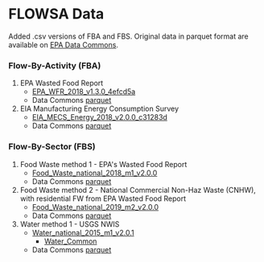 # FLOWSA Data
Added .csv versions of FBA and FBS. Original data in parquet format are available on [EPA Data Commons](https://dmap-data-commons-ord.s3.amazonaws.com/index.html?prefix=flowsa/#flowsa/).

### Flow-By-Activity (FBA)
1. EPA Wasted Food Report
   - [EPA_WFR_2018_v1.3.0_4efcd5a](https://github.com/USEPA/flowsa/blob/master/flowsa/methods/flowbyactivitymethods/EPA_WFR.yaml)
   - Data Commons [parquet](https://dmap-data-commons-ord.s3.amazonaws.com/flowsa/FlowByActivity/EPA_WFR_2018_v1.3.0_4efcd5a.parquet)
2. EIA Manufacturing Energy Consumption Survey
   - [EIA_MECS_Energy_2018_v2.0.0_c31283d](https://github.com/USEPA/flowsa/blob/master/flowsa/methods/flowbyactivitymethods/EIA_MECS_Energy.yaml)
   - Data Commons [parquet](https://dmap-data-commons-ord.s3.amazonaws.com/flowsa/FlowByActivity/EIA_MECS_Energy_2018_v2.0.0_c31283d.parquet)

### Flow-By-Sector (FBS)
1. Food Waste method 1 - EPA's Wasted Food Report
    - [Food_Waste_national_2018_m1_v2.0.0](https://github.com/USEPA/flowsa/blob/master/flowsa/methods/flowbysectormethods/Food_Waste_national_2018_m1.yaml)
    - Data Commons [parquet](https://dmap-data-commons-ord.s3.amazonaws.com/flowsa/FlowBySector/Food_Waste_national_2018_m1_v2.0.0_49331eb.parquet)
2. Food Waste method 2 - National Commercial Non-Haz Waste (CNHW), with residential FW from EPA Wasted Food Report
    - [Food_Waste_national_2019_m2_v2.0.0](https://github.com/USEPA/flowsa/blob/master/flowsa/methods/flowbysectormethods/Food_Waste_national_2018_m1.yaml)
    - Data Commons [parquet](https://dmap-data-commons-ord.s3.amazonaws.com/flowsa/FlowBySector/Food_Waste_national_2018_m2_v2.0.0_49331eb.parquet)
3. Water method 1 - USGS NWIS
   - [Water_national_2015_m1_v2.0.1](https://github.com/USEPA/flowsa/blob/master/flowsa/methods/flowbysectormethods/Water_national_2015_m1.yaml)
       - [Water_Common](https://github.com/USEPA/flowsa/blob/master/flowsa/methods/flowbysectormethods/Water_common.yaml)
   - Data Commons [parquet](https://dmap-data-commons-ord.s3.amazonaws.com/flowsa/FlowBySector/Water_national_2015_m1_v2.0.1_165eb33.parquet)